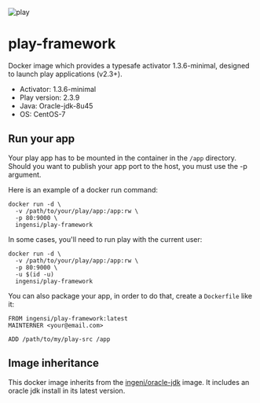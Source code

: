 ![play][1]
# play-framework

Docker image which provides a typesafe activator 1.3.6-minimal, designed to launch play applications (v2.3+).
* Activator: 1.3.6-minimal
* Play version: 2.3.9 
* Java: Oracle-jdk-8u45
* OS: CentOS-7

## Run your app

Your play app has to be mounted in the container in the `/app` directory. Should you want to publish your app port to the host, you must use the -p argument.

Here is an example of a docker run command:

```
docker run -d \
  -v /path/to/your/play/app:/app:rw \
  -p 80:9000 \
  ingensi/play-framework
```
In some cases, you'll need to run play with the current user:

```
docker run -d \
  -v /path/to/your/play/app:/app:rw \
  -p 80:9000 \
  -u $(id -u)
  ingensi/play-framework
```


You can also package your app, in order to do that, create a `Dockerfile` like it:

```
FROM ingensi/play-framework:latest
MAINTERNER <your@email.com>

ADD /path/to/my/play-src /app
```

## Image inheritance

This docker image inherits from the [ingeni/oracle-jdk](https://registry.hub.docker.com/u/ingensi/oracle-jdk/dockerfile/) image. It includes an oracle jdk install in its latest version.


[1]: https://www.playframework.com/assets/images/logos/play_full_color.png
